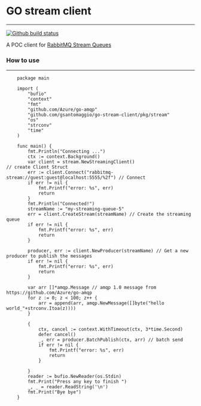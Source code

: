 # GO stream client
---
[![Github build status](https://github.com/Gsantomaggio/go-stream-client/workflows/build/badge.svg)](https://github.com/Gsantomaggio/go-stream-client/actions)


A POC client for [RabbitMQ Stream Queues](https://github.com/rabbitmq/rabbitmq-server/tree/master/deps/rabbitmq_stream)

### How to use
---

```golang
    package main
    
    import (
    	"bufio"
    	"context"
    	"fmt"
    	"github.com/Azure/go-amqp"
    	"github.com/gsantomaggio/go-stream-client/pkg/stream"
    	"os"
    	"strconv"
    	"time"
    )
    
    func main() {
    	fmt.Println("Connecting ...")
    	ctx := context.Background()
    	var client = stream.NewStreamingClient()                                  // create Client Struct
    	err := client.Connect("rabbitmq-stream://guest:guest@localhost:5555/%2f") // Connect
    	if err != nil {
    		fmt.Printf("error: %s", err)
    		return
    	}
    	fmt.Println("Connected!")
    	streamName := "my-streaming-queue-5"
    	err = client.CreateStream(streamName) // Create the streaming queue
    	if err != nil {
    		fmt.Printf("error: %s", err)
    		return
    	}
    
    	producer, err := client.NewProducer(streamName) // Get a new producer to publish the messages
    	if err != nil {
    		fmt.Printf("error: %s", err)
    		return
    	}
    
    	var arr []*amqp.Message // amqp 1.0 message from https://github.com/Azure/go-amqp
    	for z := 0; z < 100; z++ {
    		arr = append(arr, amqp.NewMessage([]byte("hello world_"+strconv.Itoa(z))))
    	}
    
    	{
    		ctx, cancel := context.WithTimeout(ctx, 3*time.Second)
    		defer cancel()
    		_, err = producer.BatchPublish(ctx, arr) // batch send
    		if err != nil {
    			fmt.Printf("error: %s", err)
    			return
    		}
    
    	}
    	reader := bufio.NewReader(os.Stdin)
    	fmt.Print("Press any key to finish ")
    	_, _ = reader.ReadString('\n')
    	fmt.Print("Bye bye")
    }
```
 
